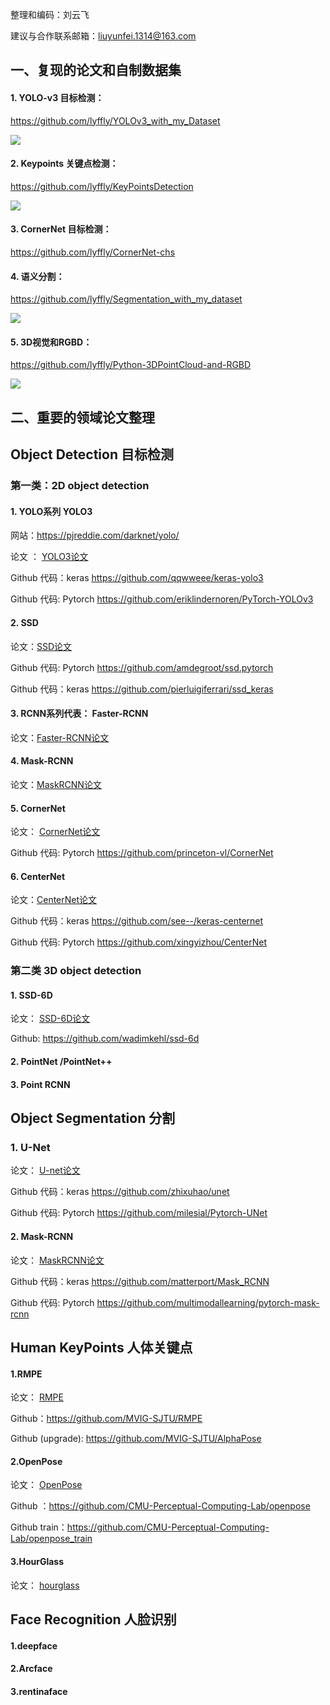 整理和编码：刘云飞

建议与合作联系邮箱：[liuyunfei.1314@163.com](mailto:liuyunfei.1314@163.com)

## 一、复现的论文和自制数据集

#### 1. YOLO-v3 目标检测：

https://github.com/lyffly/YOLOv3_with_my_Dataset

![](https://wx1.sinaimg.cn/mw690/751f29f3gy1g9kebp5hs4j20h40h0tgp.jpg)

#### 2. Keypoints 关键点检测：

https://github.com/lyffly/KeyPointsDetection

![](https://wx1.sinaimg.cn/mw690/751f29f3gy1g9kebsnohvj20zj0g6mzh.jpg)

#### 3.  CornerNet 目标检测：

https://github.com/lyffly/CornerNet-chs



#### 4. 语义分割：

https://github.com/lyffly/Segmentation_with_my_dataset

![](https://wx1.sinaimg.cn/mw690/751f29f3gy1g9kebwhsmuj20wr0hvwpt.jpg)

#### 5. 3D视觉和RGBD：

https://github.com/lyffly/Python-3DPointCloud-and-RGBD

![](readme_images/icp_demo.gif)



## 二、重要的领域论文整理

## Object Detection 目标检测

### 第一类：2D  object detection
#### 1. YOLO系列  YOLO3  

网站：https://pjreddie.com/darknet/yolo/  

论文 ： [YOLO3论文](object_detection/YOLOv3.pdf)  

Github 代码：keras   https://github.com/qqwweee/keras-yolo3

Github 代码:  Pytorch https://github.com/eriklindernoren/PyTorch-YOLOv3



#### 2. SSD   

论文：[SSD论文](object_detection/SSD.pdf)  

Github 代码:  Pytorch   https://github.com/amdegroot/ssd.pytorch

Github 代码：keras  https://github.com/pierluigiferrari/ssd_keras



#### 3. RCNN系列代表： Faster-RCNN   

论文：[Faster-RCNN论文](object_detection/FasterRCNN.pdf)  



#### 4. Mask-RCNN   

论文：[MaskRCNN论文](https://github.com/lyffly/ComputerVision_deeplearning/blob/master/Mask-RCNN/Mask-RCNN.pdf)  



#### 5. CornerNet

论文： [CornerNet论文](object_detectioncornerNet.pdf)  

Github 代码:  Pytorch   https://github.com/princeton-vl/CornerNet



#### 6. CenterNet  

论文：[CenterNet论文](object_detectionObjectsAsPoints.pdf)  

Github 代码：keras    https://github.com/see--/keras-centernet

Github 代码:  Pytorch  https://github.com/xingyizhou/CenterNet



### 第二类  3D  object detection

#### 1. SSD-6D 

论文：  [SSD-6D论文](https://github.com/lyffly/ComputerVision_deeplearning/blob/master/SSD-6D/SSD-6D.pdf)

Github: https://github.com/wadimkehl/ssd-6d

#### 2. PointNet /PointNet++



#### 3. Point RCNN



## Object Segmentation  分割

### 1. U-Net

论文：  [U-net论文](segmentation/unet.pdf)

Github 代码：keras    https://github.com/zhixuhao/unet

Github 代码:  Pytorch   https://github.com/milesial/Pytorch-UNet



#### 2. Mask-RCNN 

论文：   [MaskRCNN论文](segmentation/Mask-RCNN.pdf)  

Github 代码：keras    https://github.com/matterport/Mask_RCNN

Github 代码:  Pytorch   https://github.com/multimodallearning/pytorch-mask-rcnn



## Human KeyPoints 人体关键点

#### 1.RMPE

论文：  [RMPE](Human_Keypoints/RMPE.pdf)  

Github：https://github.com/MVIG-SJTU/RMPE

Github (upgrade): https://github.com/MVIG-SJTU/AlphaPose



#### 2.OpenPose

论文：  [OpenPose](Human_Keypoints/OpenPose.pdf)  

Github ：https://github.com/CMU-Perceptual-Computing-Lab/openpose

Github train：https://github.com/CMU-Perceptual-Computing-Lab/openpose_train



#### 3.HourGlass

论文：  [hourglass](Human_Keypoints/hourglassNetwork.pdf) 

## Face Recognition 人脸识别

#### 1.deepface

#### 2.Arcface

#### 3.rentinaface